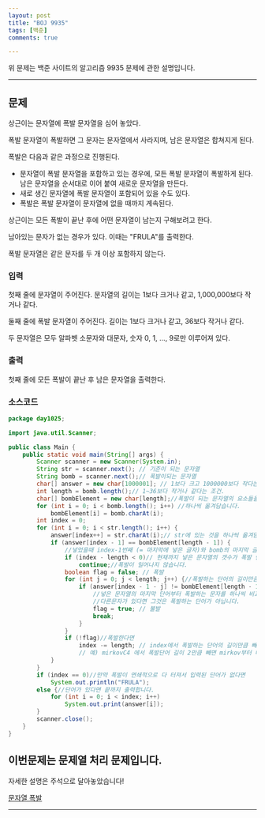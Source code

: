 ```yaml
---
layout: post
title: "BOJ 9935"
tags: [백준]
comments: true

---
```


위 문제는 백준 사이트의 알고리즘 9935 문제에 관한 설명입니다.<br>

---

## 문제 

상근이는 문자열에 폭발 문자열을 심어 놓았다. 

폭발 문자열이 폭발하면 그 문자는 문자열에서 사라지며, 남은 문자열은 합쳐지게 된다.

폭발은 다음과 같은 과정으로 진행된다.

* 문자열이 폭발 문자열을 포함하고 있는 경우에, 모든 폭발 문자열이 폭발하게 된다. 남은 문자열을 순서대로 이어 붙여 새로운 문자열을 만든다.
* 새로 생긴 문자열에 폭발 문자열이 포함되어 있을 수도 있다.
* 폭발은 폭발 문자열이 문자열에 없을 때까지 계속된다.

상근이는 모든 폭발이 끝난 후에 어떤 문자열이 남는지 구해보려고 한다. 

남아있는 문자가 없는 경우가 있다. 이때는 "FRULA"를 출력한다.

폭발 문자열은 같은 문자를 두 개 이상 포함하지 않는다.

### 입력

첫째 줄에 문자열이 주어진다. 문자열의 길이는 1보다 크거나 같고, 1,000,000보다 작거나 같다.

둘째 줄에 폭발 문자열이 주어진다. 길이는 1보다 크거나 같고, 36보다 작거나 같다.

두 문자열은 모두 알파벳 소문자와 대문자, 숫자 0, 1, ..., 9로만 이루어져 있다.

### 출력 

첫째 줄에 모든 폭발이 끝난 후 남은 문자열을 출력한다.

### 소스코드

```java
package day1025;

import java.util.Scanner;

public class Main {
	public static void main(String[] args) {
		Scanner scanner = new Scanner(System.in);
		String str = scanner.next(); // 기준이 되는 문자열
		String bomb = scanner.next();// 폭발이되는 문자열
		char[] answer = new char[1000001]; // 1보다 크고 1000000보다 작다는 조건.
		int length = bomb.length();// 1~36보다 작거나 같다는 조건.
		char[] bombElement = new char[length];//폭발이 되는 문자열의 요소들을 넣을 곳 입니다.
		for (int i = 0; i < bomb.length(); i++) //하나씩 옮겨담습니다.
			bombElement[i] = bomb.charAt(i);
		int index = 0;
		for (int i = 0; i < str.length(); i++) {
			answer[index++] = str.charAt(i);// str에 있는 것을 하나씩 옮겨담습니다.
			if (answer[index - 1] == bombElement[length - 1]) {
			    //넣었을때 index-1번째 (= 마지막에 넣은 글자)와 bomb의 마지막 글자가 같다면
				if (index - length < 0)// 현재까지 넣은 문자열의 갯수가 폭발 단어보다 짧다면 
					continue;//폭발이 일어나지 않습니다.
				boolean flag = false; // 폭발
				for (int j = 0; j < length; j++) {//폭발하는 단어의 길이만큼 반복합니다.
					if (answer[index - 1 - j] != bombElement[length - 1 - j]) {
                        //넣은 문자열의 마지막 단어부터 폭발하는 문자를 하나씩 비교하는데
                        //다른문자가 있다면 그것은 폭발하는 단어가 아닙니다.
						flag = true; // 불발
						break;
					}
				}
				if (!flag)//폭발한다면
					index -= length; // index에서 폭발하는 단어의 길이만큼 빼줍니다.(폭발)
                    // 예) mirkovC4 에서 폭발단어 길이 2만큼 빼면 mirkov부터 다시 하나씩 채워감.
			}
		}
		if (index == 0)//만약 폭발이 연쇄적으로 다 터져서 입력된 단어가 없다면
			System.out.println("FRULA");
		else {//단어가 있다면 끝까지 출력합니다.
			for (int i = 0; i < index; i++)
				System.out.print(answer[i]);
		}
		scanner.close();
	}
}

```

## 이번문제는 문제열 처리 문제입니다.

자세한 설명은 주석으로 달아놓았습니다!

<a href= "https://www.acmicpc.net/problem/9935">문자열 폭발</a>

---
